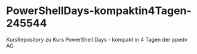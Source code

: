 # PowerShellDays-kompaktin4Tagen-245544
KursRepository zu Kurs PowerShell Days - kompakt in 4 Tagen der ppedv AG
